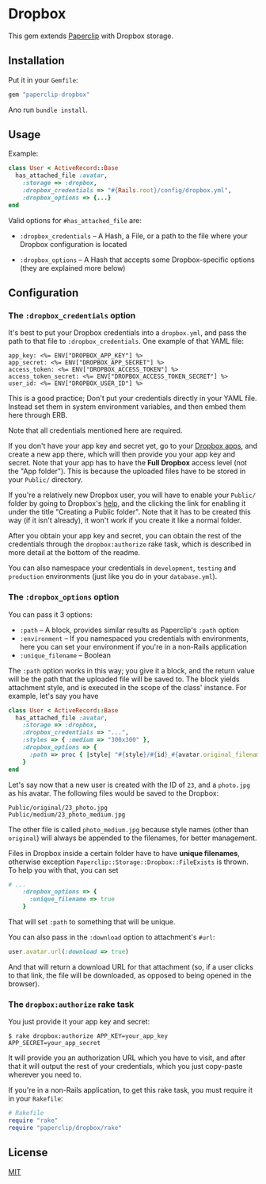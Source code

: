 # Dropbox

This gem extends [Paperclip](https://github.com/thoughtbot/paperclip) with Dropbox storage.

## Installation

Put it in your `Gemfile`:

```ruby
gem "paperclip-dropbox"
```

Ano run `bundle install`.

## Usage

Example:

```ruby
class User < ActiveRecord::Base
  has_attached_file :avatar,
    :storage => :dropbox,
    :dropbox_credentials => "#{Rails.root}/config/dropbox.yml",
    :dropbox_options => {...}
end
```

Valid options for `#has_attached_file` are:

- `:dropbox_credentials` – A Hash, a File, or a path to the file where your
  Dropbox configuration is located

- `:dropbox_options` – A Hash that accepts some Dropbox-specific options (they
  are explained more below)

## Configuration

### The `:dropbox_credentials` option

It's best to put your Dropbox credentials into a `dropbox.yml`, and pass the path to
that file to `:dropbox_credentials`. One example of that YAML file:

```erb
app_key: <%= ENV["DROPBOX_APP_KEY"] %>
app_secret: <%= ENV["DROPBOX_APP_SECRET"] %>
access_token: <%= ENV["DROPBOX_ACCESS_TOKEN"] %>
access_token_secret: <%= ENV["DROPBOX_ACCESS_TOKEN_SECRET"] %>
user_id: <%= ENV["DROPBOX_USER_ID"] %>
```

This is a good practice; Don't put your credentials directly in your YAML file.
Instead set them in system environment variables, and then embed them here through ERB.

Note that all credentials mentioned here are required.

If you don't have your app key and secret yet, go to your [Dropbox apps](https://www.dropbox.com/developers/apps),
and create a new app there, which will then provide you your app key and secret.
Note that your app has to have the **Full Dropbox** access level (not the "App folder").
This is because the uploaded files have to be stored in your `Public/` directory.

If you're a relatively new Dropbox user, you will have to enable your
`Public/` folder by going to Dropbox's [help](https://www.dropbox.com/help/16/en), and the clicking the
link for enabling it under the title "Creating a Public folder". Note that it has to be created this way
(if it isn't already), it won't work if you create it like a normal folder.

After you obtain your app key and secret, you can obtain the rest of the credentials
through the `dropbox:authorize` rake task, which is described in more detail at the bottom of the readme.

You can also namespace your credentials in `development`, `testing` and `production` environments
(just like you do in your `database.yml`).

### The `:dropbox_options` option

You can pass it 3 options:

- `:path` – A block, provides similar results as Paperclip's `:path` option
- `:environment` – If you namespaced you credentials with environments, here you
  can set your environment if you're in a non-Rails application
- `:unique_filename` – Boolean

The `:path` option works in this way; you give it a block, and the return value
will be the path that the uploaded file will be saved to. The block yields attachment style,
and is executed in the scope of the class' instance. For example, let's say you have

```ruby
class User < ActiveRecord::Base
  has_attached_file :avatar,
    :storage => :dropbox,
    :dropbox_credentials => "...",
    :styles => { :medium => "300x300" },
    :dropbox_options => {
      :path => proc { |style| "#{style}/#{id}_#{avatar.original_filename}"}
    }
end
```

Let's say now that a new user is created with the ID of `23`, and a `photo.jpg` as his
avatar. The following files would be saved to the Dropbox:

```
Public/original/23_photo.jpg
Public/medium/23_photo_medium.jpg
```

The other file is called `photo_medium.jpg` because style names (other than `original`)
will always be appended to the filenames, for better management.

Files in Dropbox inside a certain folder have to have **unique filenames**, otherwise exception
`Paperclip::Storage::Dropbox::FileExists` is thrown. To help you with that, you
can set

```ruby
# ...
    :dropbox_options => {
      :unique_filename => true
    }
```

That will set `:path` to something that will be unique.

You can also pass in the `:download` option to attachment's `#url`:

```ruby
user.avatar.url(:download => true)
```

And that will return a download URL for that attachment (so, if a user clicks to
that link, the file will be downloaded, as opposed to being opened in the browser).

### The `dropbox:authorize` rake task

You just provide it your app key and secret:

```
$ rake dropbox:authorize APP_KEY=your_app_key APP_SECRET=your_app_secret
```

It will provide you an authorization URL which you have to visit, and after that
it will output the rest of your credentials, which you just copy-paste wherever
you need to.

If you're in a non-Rails application, to get this rake task, you must require it in
your `Rakefile`:

```ruby
# Rakefile
require "rake"
require "paperclip/dropbox/rake"
```

## License

[MIT](https://github.com/janko-m/paperclip-dropbox/blob/master/LICENSE)
